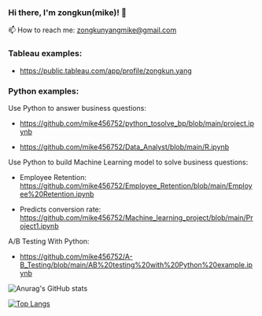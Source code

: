 ### Hi there, I'm zongkun(mike)! 👋

📫 How to reach me: zongkunyangmike@gmail.com

### Tableau examples:

- https://public.tableau.com/app/profile/zongkun.yang

### Python examples:

Use Python to answer business questions: 

- https://github.com/mike456752/python_tosolve_bp/blob/main/project.ipynb

- https://github.com/mike456752/Data_Analyst/blob/main/R.ipynb

Use Python to build Machine Learning model to solve business questions: 
- Employee Retention: https://github.com/mike456752/Employee_Retention/blob/main/Employee%20Retention.ipynb

- Predicts conversion rate: https://github.com/mike456752/Machine_learning_project/blob/main/Project1.ipynb

A/B Testing With Python:

- https://github.com/mike456752/A-B_Testing/blob/main/AB%20testing%20with%20Python%20example.ipynb


![Anurag's GitHub stats](https://github-readme-stats.vercel.app/api?username=mike456752&show_icons=true&theme=radical)

[![Top Langs](https://github-readme-stats.vercel.app/api/top-langs/?username=mike456752&layout=compact)](https://github.com/anuraghazra/github-readme-stats)
